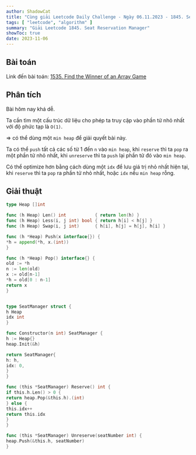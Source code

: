 ```yaml
---
author: ShadowCat
title: "Cùng giải Leetcode Daily Challenge - Ngày 06.11.2023 - 1845. Seat Reservation Manager"
tags: [ "leetcode", "algorithm" ]
summary: "Giải Leetcode 1845. Seat Reservation Manager"
showToc: true
date: 2023-11-06
---
```


## Bài toán

Link đến bài toán: [1535. Find the Winner of an Array Game](https://leetcode.com/problems/seat-reservation-manager)

## Phân tích

Bài hôm nay khá dễ.

Ta cần tìm một cấu trúc dữ liệu cho phép ta truy cập vào phần tử nhỏ nhất với độ phức tạp là `O(1)`.

=> có thể dùng một `min heap` để giải quyết bài này.

Ta có thể `push` tất cả các số từ 1 đến `n` vào `min heap`, khi `reserve` thì ta `pop` ra một phần tử nhỏ nhất,
khi `unreserve` thì ta `push` lại phần tử đó vào `min heap`.

Có thể optimize hơn bằng cách dùng một `idx` để lưu giá trị nhỏ nhất hiện tại,
khi `reserve` thì ta `pop` ra phần tử nhỏ nhất, hoặc `idx` nếu `min heap` rỗng.

## Giải thuật

```go
type Heap []int

func (h Heap) Len() int           { return len(h) }
func (h Heap) Less(i, j int) bool { return h[i] < h[j] }
func (h Heap) Swap(i, j int)      { h[i], h[j] = h[j], h[i] }

func (h *Heap) Push(x interface{}) {
*h = append(*h, x.(int))
}

func (h *Heap) Pop() interface{} {
old := *h
n := len(old)
x := old[n-1]
*h = old[0 : n-1]
return x
}


type SeatManager struct {
h Heap
idx int
}

func Constructor(n int) SeatManager {
h := Heap{}
heap.Init(&h)

return SeatManager{
h: h,
idx: 0,
}
}

func (this *SeatManager) Reserve() int {
if this.h.Len() > 0 {
return heap.Pop(&this.h).(int)
} else {
this.idx++
return this.idx
}
}

func (this *SeatManager) Unreserve(seatNumber int) {
heap.Push(&this.h, seatNumber)
}
```